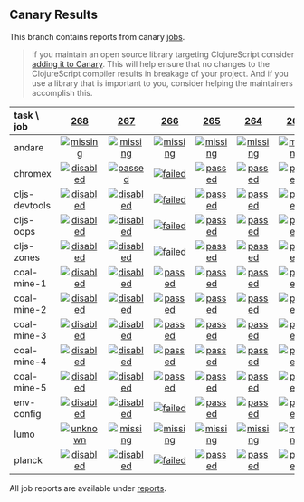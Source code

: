 ## Canary Results

This branch contains reports from canary [jobs](https://github.com/cljs-oss/canary/tree/jobs).

> If you maintain an open source library targeting ClojureScript consider [adding it to Canary](https://github.com/cljs-oss/canary/tree/master#how-to-participate). This will help ensure that no changes to the ClojureScript compiler results in breakage of your project. And if you use a library that is important to you, consider helping the maintainers accomplish this.

[//]: # (begin_overview_table)

| task \ job | <a href="reports/2018/02/20/job-000268-1.10.7-7c754fb" title="job #268 finished on 2018-02-20">268</a> | <a href="reports/2018/02/20/job-000267-1.10.6-c6961d5" title="job #267 finished on 2018-02-20">267</a> | <a href="reports/2018/02/20/job-000266-1.9.1115-c6961d5" title="job #266 finished on 2018-02-20">266</a> | <a href="reports/2018/02/19/job-000265-1.10.6-c6961d5" title="job #265 finished on 2018-02-19">265</a> | <a href="reports/2018/02/18/job-000264-1.9.1105-87e61bd" title="job #264 finished on 2018-02-18">264</a> | <a href="reports/2018/02/17/job-000263-1.9.1098-4df0542" title="job #263 finished on 2018-02-17">263</a> | <a href="reports/2018/02/16/job-000262-1.9.1098-4df0542" title="job #262 finished on 2018-02-16">262</a> | <a href="reports/2018/02/16/job-000261-1.9.1097-6f05654" title="job #261 finished on 2018-02-16">261</a> | <a href="reports/2018/02/16/job-000260-1.9.1097-6f05654" title="job #260 finished on 2018-02-16">260</a> | <a href="reports/2018/02/15/job-000259-1.9.1088-b4d398a" title="job #259 finished on 2018-02-15">259</a> |
| :--- | :---: | :---: | :---: | :---: | :---: | :---: | :---: | :---: | :---: | :---: |
| andare | <a href="reports/2018/02/20/job-000268-1.10.7-7c754fb#-andare"><img title="missing" src="http://box.binaryage.com/s-missing.svg"><a> | <a href="reports/2018/02/20/job-000267-1.10.6-c6961d5#-andare"><img title="missing" src="http://box.binaryage.com/s-missing.svg"><a> | <a href="reports/2018/02/20/job-000266-1.9.1115-c6961d5#-andare"><img title="missing" src="http://box.binaryage.com/s-missing.svg"><a> | <a href="reports/2018/02/19/job-000265-1.10.6-c6961d5#-andare"><img title="missing" src="http://box.binaryage.com/s-missing.svg"><a> | <a href="reports/2018/02/18/job-000264-1.9.1105-87e61bd#-andare"><img title="missing" src="http://box.binaryage.com/s-missing.svg"><a> | <a href="reports/2018/02/17/job-000263-1.9.1098-4df0542#-andare"><img title="missing" src="http://box.binaryage.com/s-missing.svg"><a> | <a href="reports/2018/02/16/job-000262-1.9.1098-4df0542#-andare"><img title="failed" src="http://box.binaryage.com/s-failed.svg"><a> | <a href="reports/2018/02/16/job-000261-1.9.1097-6f05654#-andare"><img title="failed" src="http://box.binaryage.com/s-failed.svg"><a> | <a href="reports/2018/02/16/job-000260-1.9.1097-6f05654#-andare"><img title="failed" src="http://box.binaryage.com/s-failed.svg"><a> | <a href="reports/2018/02/15/job-000259-1.9.1088-b4d398a#-andare"><img title="failed" src="http://box.binaryage.com/s-failed.svg"><a> |
| chromex | <a href="reports/2018/02/20/job-000268-1.10.7-7c754fb#-chromex"><img title="disabled" src="http://box.binaryage.com/s-disabled.svg"><a> | <a href="reports/2018/02/20/job-000267-1.10.6-c6961d5#-chromex"><img title="passed" src="http://box.binaryage.com/s-passed.svg"><a> | <a href="reports/2018/02/20/job-000266-1.9.1115-c6961d5#-chromex"><img title="failed" src="http://box.binaryage.com/s-failed.svg"><a> | <a href="reports/2018/02/19/job-000265-1.10.6-c6961d5#-chromex"><img title="passed" src="http://box.binaryage.com/s-passed.svg"><a> | <a href="reports/2018/02/18/job-000264-1.9.1105-87e61bd#-chromex"><img title="passed" src="http://box.binaryage.com/s-passed.svg"><a> | <a href="reports/2018/02/17/job-000263-1.9.1098-4df0542#-chromex"><img title="passed" src="http://box.binaryage.com/s-passed.svg"><a> | <a href="reports/2018/02/16/job-000262-1.9.1098-4df0542#-chromex"><img title="disabled" src="http://box.binaryage.com/s-disabled.svg"><a> | <a href="reports/2018/02/16/job-000261-1.9.1097-6f05654#-chromex"><img title="disabled" src="http://box.binaryage.com/s-disabled.svg"><a> | <a href="reports/2018/02/16/job-000260-1.9.1097-6f05654#-chromex"><img title="passed" src="http://box.binaryage.com/s-passed.svg"><a> | <a href="reports/2018/02/15/job-000259-1.9.1088-b4d398a#-chromex"><img title="passed" src="http://box.binaryage.com/s-passed.svg"><a> |
| cljs-devtools | <a href="reports/2018/02/20/job-000268-1.10.7-7c754fb#-cljs-devtools"><img title="disabled" src="http://box.binaryage.com/s-disabled.svg"><a> | <a href="reports/2018/02/20/job-000267-1.10.6-c6961d5#-cljs-devtools"><img title="disabled" src="http://box.binaryage.com/s-disabled.svg"><a> | <a href="reports/2018/02/20/job-000266-1.9.1115-c6961d5#-cljs-devtools"><img title="failed" src="http://box.binaryage.com/s-failed.svg"><a> | <a href="reports/2018/02/19/job-000265-1.10.6-c6961d5#-cljs-devtools"><img title="passed" src="http://box.binaryage.com/s-passed.svg"><a> | <a href="reports/2018/02/18/job-000264-1.9.1105-87e61bd#-cljs-devtools"><img title="passed" src="http://box.binaryage.com/s-passed.svg"><a> | <a href="reports/2018/02/17/job-000263-1.9.1098-4df0542#-cljs-devtools"><img title="passed" src="http://box.binaryage.com/s-passed.svg"><a> | <a href="reports/2018/02/16/job-000262-1.9.1098-4df0542#-cljs-devtools"><img title="disabled" src="http://box.binaryage.com/s-disabled.svg"><a> | <a href="reports/2018/02/16/job-000261-1.9.1097-6f05654#-cljs-devtools"><img title="disabled" src="http://box.binaryage.com/s-disabled.svg"><a> | <a href="reports/2018/02/16/job-000260-1.9.1097-6f05654#-cljs-devtools"><img title="passed" src="http://box.binaryage.com/s-passed.svg"><a> | <a href="reports/2018/02/15/job-000259-1.9.1088-b4d398a#-cljs-devtools"><img title="passed" src="http://box.binaryage.com/s-passed.svg"><a> |
| cljs-oops | <a href="reports/2018/02/20/job-000268-1.10.7-7c754fb#-cljs-oops"><img title="disabled" src="http://box.binaryage.com/s-disabled.svg"><a> | <a href="reports/2018/02/20/job-000267-1.10.6-c6961d5#-cljs-oops"><img title="disabled" src="http://box.binaryage.com/s-disabled.svg"><a> | <a href="reports/2018/02/20/job-000266-1.9.1115-c6961d5#-cljs-oops"><img title="failed" src="http://box.binaryage.com/s-failed.svg"><a> | <a href="reports/2018/02/19/job-000265-1.10.6-c6961d5#-cljs-oops"><img title="passed" src="http://box.binaryage.com/s-passed.svg"><a> | <a href="reports/2018/02/18/job-000264-1.9.1105-87e61bd#-cljs-oops"><img title="passed" src="http://box.binaryage.com/s-passed.svg"><a> | <a href="reports/2018/02/17/job-000263-1.9.1098-4df0542#-cljs-oops"><img title="passed" src="http://box.binaryage.com/s-passed.svg"><a> | <a href="reports/2018/02/16/job-000262-1.9.1098-4df0542#-cljs-oops"><img title="disabled" src="http://box.binaryage.com/s-disabled.svg"><a> | <a href="reports/2018/02/16/job-000261-1.9.1097-6f05654#-cljs-oops"><img title="disabled" src="http://box.binaryage.com/s-disabled.svg"><a> | <a href="reports/2018/02/16/job-000260-1.9.1097-6f05654#-cljs-oops"><img title="passed" src="http://box.binaryage.com/s-passed.svg"><a> | <a href="reports/2018/02/15/job-000259-1.9.1088-b4d398a#-cljs-oops"><img title="passed" src="http://box.binaryage.com/s-passed.svg"><a> |
| cljs-zones | <a href="reports/2018/02/20/job-000268-1.10.7-7c754fb#-cljs-zones"><img title="disabled" src="http://box.binaryage.com/s-disabled.svg"><a> | <a href="reports/2018/02/20/job-000267-1.10.6-c6961d5#-cljs-zones"><img title="disabled" src="http://box.binaryage.com/s-disabled.svg"><a> | <a href="reports/2018/02/20/job-000266-1.9.1115-c6961d5#-cljs-zones"><img title="failed" src="http://box.binaryage.com/s-failed.svg"><a> | <a href="reports/2018/02/19/job-000265-1.10.6-c6961d5#-cljs-zones"><img title="passed" src="http://box.binaryage.com/s-passed.svg"><a> | <a href="reports/2018/02/18/job-000264-1.9.1105-87e61bd#-cljs-zones"><img title="passed" src="http://box.binaryage.com/s-passed.svg"><a> | <a href="reports/2018/02/17/job-000263-1.9.1098-4df0542#-cljs-zones"><img title="passed" src="http://box.binaryage.com/s-passed.svg"><a> | <a href="reports/2018/02/16/job-000262-1.9.1098-4df0542#-cljs-zones"><img title="disabled" src="http://box.binaryage.com/s-disabled.svg"><a> | <a href="reports/2018/02/16/job-000261-1.9.1097-6f05654#-cljs-zones"><img title="disabled" src="http://box.binaryage.com/s-disabled.svg"><a> | <a href="reports/2018/02/16/job-000260-1.9.1097-6f05654#-cljs-zones"><img title="passed" src="http://box.binaryage.com/s-passed.svg"><a> | <a href="reports/2018/02/15/job-000259-1.9.1088-b4d398a#-cljs-zones"><img title="passed" src="http://box.binaryage.com/s-passed.svg"><a> |
| coal-mine-1 | <a href="reports/2018/02/20/job-000268-1.10.7-7c754fb#-coal-mine-1"><img title="disabled" src="http://box.binaryage.com/s-disabled.svg"><a> | <a href="reports/2018/02/20/job-000267-1.10.6-c6961d5#-coal-mine-1"><img title="disabled" src="http://box.binaryage.com/s-disabled.svg"><a> | <a href="reports/2018/02/20/job-000266-1.9.1115-c6961d5#-coal-mine-1"><img title="passed" src="http://box.binaryage.com/s-passed.svg"><a> | <a href="reports/2018/02/19/job-000265-1.10.6-c6961d5#-coal-mine-1"><img title="passed" src="http://box.binaryage.com/s-passed.svg"><a> | <a href="reports/2018/02/18/job-000264-1.9.1105-87e61bd#-coal-mine-1"><img title="passed" src="http://box.binaryage.com/s-passed.svg"><a> | <a href="reports/2018/02/17/job-000263-1.9.1098-4df0542#-coal-mine-1"><img title="passed" src="http://box.binaryage.com/s-passed.svg"><a> | <a href="reports/2018/02/16/job-000262-1.9.1098-4df0542#-coal-mine-1"><img title="disabled" src="http://box.binaryage.com/s-disabled.svg"><a> | <a href="reports/2018/02/16/job-000261-1.9.1097-6f05654#-coal-mine-1"><img title="disabled" src="http://box.binaryage.com/s-disabled.svg"><a> | <a href="reports/2018/02/16/job-000260-1.9.1097-6f05654#-coal-mine-1"><img title="passed" src="http://box.binaryage.com/s-passed.svg"><a> | <a href="reports/2018/02/15/job-000259-1.9.1088-b4d398a#-coal-mine-1"><img title="passed" src="http://box.binaryage.com/s-passed.svg"><a> |
| coal-mine-2 | <a href="reports/2018/02/20/job-000268-1.10.7-7c754fb#-coal-mine-2"><img title="disabled" src="http://box.binaryage.com/s-disabled.svg"><a> | <a href="reports/2018/02/20/job-000267-1.10.6-c6961d5#-coal-mine-2"><img title="disabled" src="http://box.binaryage.com/s-disabled.svg"><a> | <a href="reports/2018/02/20/job-000266-1.9.1115-c6961d5#-coal-mine-2"><img title="passed" src="http://box.binaryage.com/s-passed.svg"><a> | <a href="reports/2018/02/19/job-000265-1.10.6-c6961d5#-coal-mine-2"><img title="passed" src="http://box.binaryage.com/s-passed.svg"><a> | <a href="reports/2018/02/18/job-000264-1.9.1105-87e61bd#-coal-mine-2"><img title="passed" src="http://box.binaryage.com/s-passed.svg"><a> | <a href="reports/2018/02/17/job-000263-1.9.1098-4df0542#-coal-mine-2"><img title="passed" src="http://box.binaryage.com/s-passed.svg"><a> | <a href="reports/2018/02/16/job-000262-1.9.1098-4df0542#-coal-mine-2"><img title="disabled" src="http://box.binaryage.com/s-disabled.svg"><a> | <a href="reports/2018/02/16/job-000261-1.9.1097-6f05654#-coal-mine-2"><img title="disabled" src="http://box.binaryage.com/s-disabled.svg"><a> | <a href="reports/2018/02/16/job-000260-1.9.1097-6f05654#-coal-mine-2"><img title="passed" src="http://box.binaryage.com/s-passed.svg"><a> | <a href="reports/2018/02/15/job-000259-1.9.1088-b4d398a#-coal-mine-2"><img title="passed" src="http://box.binaryage.com/s-passed.svg"><a> |
| coal-mine-3 | <a href="reports/2018/02/20/job-000268-1.10.7-7c754fb#-coal-mine-3"><img title="disabled" src="http://box.binaryage.com/s-disabled.svg"><a> | <a href="reports/2018/02/20/job-000267-1.10.6-c6961d5#-coal-mine-3"><img title="disabled" src="http://box.binaryage.com/s-disabled.svg"><a> | <a href="reports/2018/02/20/job-000266-1.9.1115-c6961d5#-coal-mine-3"><img title="passed" src="http://box.binaryage.com/s-passed.svg"><a> | <a href="reports/2018/02/19/job-000265-1.10.6-c6961d5#-coal-mine-3"><img title="passed" src="http://box.binaryage.com/s-passed.svg"><a> | <a href="reports/2018/02/18/job-000264-1.9.1105-87e61bd#-coal-mine-3"><img title="passed" src="http://box.binaryage.com/s-passed.svg"><a> | <a href="reports/2018/02/17/job-000263-1.9.1098-4df0542#-coal-mine-3"><img title="passed" src="http://box.binaryage.com/s-passed.svg"><a> | <a href="reports/2018/02/16/job-000262-1.9.1098-4df0542#-coal-mine-3"><img title="disabled" src="http://box.binaryage.com/s-disabled.svg"><a> | <a href="reports/2018/02/16/job-000261-1.9.1097-6f05654#-coal-mine-3"><img title="disabled" src="http://box.binaryage.com/s-disabled.svg"><a> | <a href="reports/2018/02/16/job-000260-1.9.1097-6f05654#-coal-mine-3"><img title="passed" src="http://box.binaryage.com/s-passed.svg"><a> | <a href="reports/2018/02/15/job-000259-1.9.1088-b4d398a#-coal-mine-3"><img title="passed" src="http://box.binaryage.com/s-passed.svg"><a> |
| coal-mine-4 | <a href="reports/2018/02/20/job-000268-1.10.7-7c754fb#-coal-mine-4"><img title="disabled" src="http://box.binaryage.com/s-disabled.svg"><a> | <a href="reports/2018/02/20/job-000267-1.10.6-c6961d5#-coal-mine-4"><img title="disabled" src="http://box.binaryage.com/s-disabled.svg"><a> | <a href="reports/2018/02/20/job-000266-1.9.1115-c6961d5#-coal-mine-4"><img title="passed" src="http://box.binaryage.com/s-passed.svg"><a> | <a href="reports/2018/02/19/job-000265-1.10.6-c6961d5#-coal-mine-4"><img title="passed" src="http://box.binaryage.com/s-passed.svg"><a> | <a href="reports/2018/02/18/job-000264-1.9.1105-87e61bd#-coal-mine-4"><img title="passed" src="http://box.binaryage.com/s-passed.svg"><a> | <a href="reports/2018/02/17/job-000263-1.9.1098-4df0542#-coal-mine-4"><img title="passed" src="http://box.binaryage.com/s-passed.svg"><a> | <a href="reports/2018/02/16/job-000262-1.9.1098-4df0542#-coal-mine-4"><img title="disabled" src="http://box.binaryage.com/s-disabled.svg"><a> | <a href="reports/2018/02/16/job-000261-1.9.1097-6f05654#-coal-mine-4"><img title="disabled" src="http://box.binaryage.com/s-disabled.svg"><a> | <a href="reports/2018/02/16/job-000260-1.9.1097-6f05654#-coal-mine-4"><img title="passed" src="http://box.binaryage.com/s-passed.svg"><a> | <a href="reports/2018/02/15/job-000259-1.9.1088-b4d398a#-coal-mine-4"><img title="passed" src="http://box.binaryage.com/s-passed.svg"><a> |
| coal-mine-5 | <a href="reports/2018/02/20/job-000268-1.10.7-7c754fb#-coal-mine-5"><img title="disabled" src="http://box.binaryage.com/s-disabled.svg"><a> | <a href="reports/2018/02/20/job-000267-1.10.6-c6961d5#-coal-mine-5"><img title="disabled" src="http://box.binaryage.com/s-disabled.svg"><a> | <a href="reports/2018/02/20/job-000266-1.9.1115-c6961d5#-coal-mine-5"><img title="passed" src="http://box.binaryage.com/s-passed.svg"><a> | <a href="reports/2018/02/19/job-000265-1.10.6-c6961d5#-coal-mine-5"><img title="passed" src="http://box.binaryage.com/s-passed.svg"><a> | <a href="reports/2018/02/18/job-000264-1.9.1105-87e61bd#-coal-mine-5"><img title="passed" src="http://box.binaryage.com/s-passed.svg"><a> | <a href="reports/2018/02/17/job-000263-1.9.1098-4df0542#-coal-mine-5"><img title="passed" src="http://box.binaryage.com/s-passed.svg"><a> | <a href="reports/2018/02/16/job-000262-1.9.1098-4df0542#-coal-mine-5"><img title="disabled" src="http://box.binaryage.com/s-disabled.svg"><a> | <a href="reports/2018/02/16/job-000261-1.9.1097-6f05654#-coal-mine-5"><img title="disabled" src="http://box.binaryage.com/s-disabled.svg"><a> | <a href="reports/2018/02/16/job-000260-1.9.1097-6f05654#-coal-mine-5"><img title="passed" src="http://box.binaryage.com/s-passed.svg"><a> | <a href="reports/2018/02/15/job-000259-1.9.1088-b4d398a#-coal-mine-5"><img title="passed" src="http://box.binaryage.com/s-passed.svg"><a> |
| env-config | <a href="reports/2018/02/20/job-000268-1.10.7-7c754fb#-env-config"><img title="disabled" src="http://box.binaryage.com/s-disabled.svg"><a> | <a href="reports/2018/02/20/job-000267-1.10.6-c6961d5#-env-config"><img title="disabled" src="http://box.binaryage.com/s-disabled.svg"><a> | <a href="reports/2018/02/20/job-000266-1.9.1115-c6961d5#-env-config"><img title="failed" src="http://box.binaryage.com/s-failed.svg"><a> | <a href="reports/2018/02/19/job-000265-1.10.6-c6961d5#-env-config"><img title="passed" src="http://box.binaryage.com/s-passed.svg"><a> | <a href="reports/2018/02/18/job-000264-1.9.1105-87e61bd#-env-config"><img title="passed" src="http://box.binaryage.com/s-passed.svg"><a> | <a href="reports/2018/02/17/job-000263-1.9.1098-4df0542#-env-config"><img title="passed" src="http://box.binaryage.com/s-passed.svg"><a> | <a href="reports/2018/02/16/job-000262-1.9.1098-4df0542#-env-config"><img title="disabled" src="http://box.binaryage.com/s-disabled.svg"><a> | <a href="reports/2018/02/16/job-000261-1.9.1097-6f05654#-env-config"><img title="disabled" src="http://box.binaryage.com/s-disabled.svg"><a> | <a href="reports/2018/02/16/job-000260-1.9.1097-6f05654#-env-config"><img title="passed" src="http://box.binaryage.com/s-passed.svg"><a> | <a href="reports/2018/02/15/job-000259-1.9.1088-b4d398a#-env-config"><img title="passed" src="http://box.binaryage.com/s-passed.svg"><a> |
| lumo | <a href="reports/2018/02/20/job-000268-1.10.7-7c754fb#-lumo"><img title="unknown" src="http://box.binaryage.com/s-unknown.svg"><a> | <a href="reports/2018/02/20/job-000267-1.10.6-c6961d5#-lumo"><img title="missing" src="http://box.binaryage.com/s-missing.svg"><a> | <a href="reports/2018/02/20/job-000266-1.9.1115-c6961d5#-lumo"><img title="missing" src="http://box.binaryage.com/s-missing.svg"><a> | <a href="reports/2018/02/19/job-000265-1.10.6-c6961d5#-lumo"><img title="missing" src="http://box.binaryage.com/s-missing.svg"><a> | <a href="reports/2018/02/18/job-000264-1.9.1105-87e61bd#-lumo"><img title="missing" src="http://box.binaryage.com/s-missing.svg"><a> | <a href="reports/2018/02/17/job-000263-1.9.1098-4df0542#-lumo"><img title="missing" src="http://box.binaryage.com/s-missing.svg"><a> | <a href="reports/2018/02/16/job-000262-1.9.1098-4df0542#-lumo"><img title="missing" src="http://box.binaryage.com/s-missing.svg"><a> | <a href="reports/2018/02/16/job-000261-1.9.1097-6f05654#-lumo"><img title="missing" src="http://box.binaryage.com/s-missing.svg"><a> | <a href="reports/2018/02/16/job-000260-1.9.1097-6f05654#-lumo"><img title="missing" src="http://box.binaryage.com/s-missing.svg"><a> | <a href="reports/2018/02/15/job-000259-1.9.1088-b4d398a#-lumo"><img title="missing" src="http://box.binaryage.com/s-missing.svg"><a> |
| planck | <a href="reports/2018/02/20/job-000268-1.10.7-7c754fb#-planck"><img title="disabled" src="http://box.binaryage.com/s-disabled.svg"><a> | <a href="reports/2018/02/20/job-000267-1.10.6-c6961d5#-planck"><img title="disabled" src="http://box.binaryage.com/s-disabled.svg"><a> | <a href="reports/2018/02/20/job-000266-1.9.1115-c6961d5#-planck"><img title="failed" src="http://box.binaryage.com/s-failed.svg"><a> | <a href="reports/2018/02/19/job-000265-1.10.6-c6961d5#-planck"><img title="passed" src="http://box.binaryage.com/s-passed.svg"><a> | <a href="reports/2018/02/18/job-000264-1.9.1105-87e61bd#-planck"><img title="passed" src="http://box.binaryage.com/s-passed.svg"><a> | <a href="reports/2018/02/17/job-000263-1.9.1098-4df0542#-planck"><img title="passed" src="http://box.binaryage.com/s-passed.svg"><a> | <a href="reports/2018/02/16/job-000262-1.9.1098-4df0542#-planck"><img title="disabled" src="http://box.binaryage.com/s-disabled.svg"><a> | <a href="reports/2018/02/16/job-000261-1.9.1097-6f05654#-planck"><img title="disabled" src="http://box.binaryage.com/s-disabled.svg"><a> | <a href="reports/2018/02/16/job-000260-1.9.1097-6f05654#-planck"><img title="passed" src="http://box.binaryage.com/s-passed.svg"><a> | <a href="reports/2018/02/15/job-000259-1.9.1088-b4d398a#-planck"><img title="passed" src="http://box.binaryage.com/s-passed.svg"><a> |

[//]: # (end_overview_table)

All job reports are available under [reports](reports).
